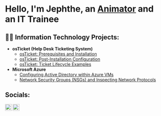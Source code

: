 <h1>Hello, I'm Jephthe, an <a href="https://www.youtube.com/@Zamb1e/videos">Animator</a> and an IT Trainee</h1>

<h2>👨‍💻 Information Technology Projects:</h2>

- <b>osTicket (Help Desk Ticketing System)</b>
  - [osTicket: Prerequisites and Installation](https://github.com/Zamb1e/osticket-prereqs)
  - [osTicket: Post-Installation Configuration](https://github.com/Zamb1e/post-install-config)
  - [osTicket: Ticket Lifecycle Examples](https://github.com/Zamb1e/ticket-lifecycle)
- <b>Microsoft Azure</b>
  - [Configuring Active Directory within Azure VMs](https://github.com/Zamb1e/configure-ad)
  - [Network Security Groups (NSGs) and Inspecting Network Protocols](https://github.com/Zamb1e/azure-network-protocols)

<h2>Socials:</h2>

[<img align="left" alt="Josh | LinkedIn" width="22px" src="https://cdn.jsdelivr.net/npm/simple-icons@v3/icons/linkedin.svg" />][linkedin]
[<img align="left" alt="Josh | Instagram" width="22px" src="https://cdn.jsdelivr.net/npm/simple-icons@v3/icons/instagram.svg" />][instagram]

[instagram]: https://www.instagram.com/thegoodzamb1e/
[linkedin]: https://www.linkedin.com/in/jephthe-cheristin-40a77430a/
